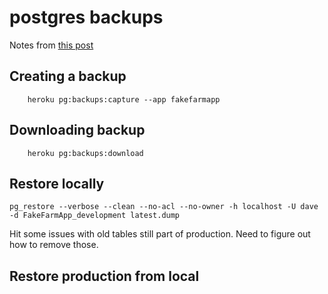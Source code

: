 # postgres backups
Notes from [this post](https://devcenter.heroku.com/articles/heroku-postgres-backups#restoring-backups)

## Creating a backup

		heroku pg:backups:capture --app fakefarmapp		

## Downloading backup

		heroku pg:backups:download		

## Restore locally

	pg_restore --verbose --clean --no-acl --no-owner -h localhost -U dave -d FakeFarmApp_development latest.dump

Hit some issues with old tables still part of production. Need to figure out how to remove those.

## Restore production from local